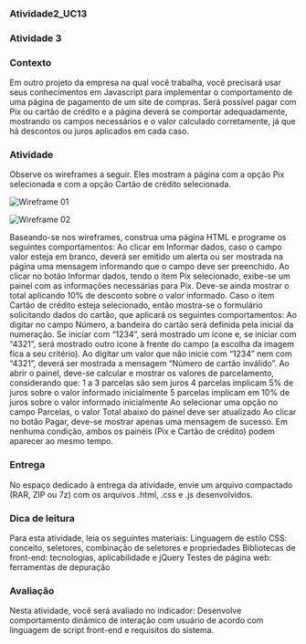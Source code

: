 ### Atividade2_UC13

### Atividade 3
 
### Contexto
Em outro projeto da empresa na qual você trabalha, você precisará usar seus conhecimentos em Javascript para implementar o comportamento de uma página de pagamento de um site de compras. Será possível pagar com Pix ou cartão de crédito e a página deverá se comportar adequadamente, mostrando os campos necessários e o valor calculado corretamente, já que há descontos ou juros aplicados em cada caso.
 
### Atividade
Observe os wireframes a seguir. Eles mostram a página com a opção Pix selecionada e com a opção Cartão de crédito selecionada.

 
 ![Wireframe 01]([[https://senac.blackboard.com/bbcswebdav/pid-10120820-dt-content-rid-279170401_1/xid-279170401_1](https://senac.blackboard.com/bbcswebdav/pid-10120820-dt-content-rid-279169800_1/xid-279169800_1)](https://learn-us-east-1-prod-fleet02-xythos.content.blackboardcdn.com/638e5f8fa10ff/39593497?X-Blackboard-S3-Bucket=learn-us-east-1-prod-fleet01-xythos&X-Blackboard-Expiration=1694574000000&X-Blackboard-Signature=lI4O08475l2U5SSVsrgkZfsuiASXF8E76N6GmEXyXeM%3D&X-Blackboard-Client-Id=306527&X-Blackboard-S3-Region=us-east-1&response-cache-control=private%2C%20max-age%3D21600&response-content-disposition=inline%3B%20filename%2A%3DUTF-8%27%27wire-ativ3-2.png&response-content-type=image%2Fpng&X-Amz-Security-Token=IQoJb3JpZ2luX2VjEDYaCXVzLWVhc3QtMSJIMEYCIQCE93JZuufCco9XMVkWZNR2WYIxv%2FcdOEEItywfeJUmUAIhAOcv2K%2Fyv9F87DMGiZfdmoBdP9eBkz05xdArRAcDqOYjKrMFCB8QAxoMNjM1NTY3OTI0MTgzIgzXmc9Zm4c9G0JdwtIqkAX64TJwWZ47CLIY%2BG98omvjNdzgLNdT%2FNCaa3kUc%2FC9o2FD1nkMkHu%2FVnUHlTmkIOYZqBy%2BUm30kKWF3k0a3a2pCqXdkkycjrdDZM9N9IhkArn4cp7Vhfl3ao8ybxJZrHOU38mdMWgtXiDobE2R%2BXxBgBD273px8bU4Qmnuhjzgg9WuWCyp57chWdkMm%2Fet2SKwke1AkF95m6pIH124mNJ9Qm2Oty2h4a22B5SWf5m2GYoYOlSX9bNWaF1Y5mNd1lfLpHyMymaC7jV5iLAscXddzJXjyj7USQlwEA5b7JWLcr4kn7Xr8KWkyI8yp8BjAAmTU6dnY8YmzWHYSyyTF1wmbmGwyu4Fy0MqbKNIBfq0k%2FF2VCVxwhdTOR%2F6xxFZ4WJhjkfFtN4ttPnMzkvnkHFCFKJXpxfRQvFImWW8FV6ocAE%2BEtIxPZHeebb4S8q%2BsSA4B7ebZPwq8CpbEPBxNRfCzbrGf2DhTfhn%2BXWg5CEuJJfmgxHdUt2Xzalq%2BJcFgUJ13PGmBleGrzH4vPqc85kySkX0okWbD2NEp8EE0CxkuQrL4F1OGNGlNbWOKBYKVtbAn0uHnr3EUgp8CocTuy%2BD9Bn226Qlh%2BqkBDBLAk%2Bx07VrwOdJgTturi4yK%2FweLC4ForWwB%2Fw5fkfxH%2BQlqctP5YHByCcPb5DHebuamJEmfYskbauzB2Ut4nt8yg%2FTUSRcrfO%2BL7kVxQkWnsapGTGabV5S%2F%2BXGviLYlL6M7igNQvbEnqezyDglBrnBZDVZfDjlPfSS0omiML8zbgjLKCqqJCiT2FU9PlYil5Cxi%2BmMO272sXnhzI4XRh35WDMEOoQDMAiG69FSFWkS0UcvJ2DfMkNWxddvy%2FkLfI5KSHyGwzCBr4OoBjqwAYfNTMW23xV9UV1dwIR4d4gmE9b%2BhmLv%2BYTETjjNf8dN3Et5HmDCPnvSp%2BTEl0o42mfK7OrkNACpvYNxpB4BXYewAVrYSYvKJs56orWv0YoFtW%2B8FChsRuzp5a5FfrUdX6%2FBsNQEekm32YxXQU8NimdTp6SgOBo2jzcGbrSD2GIIoaU%2Bl25yE%2F7tjBNnfb1jJ0dynsrkdAtIKxuXjINboF8ScZ6q3LkR%2B8e5hmblqh94&X-Amz-Algorithm=AWS4-HMAC-SHA256&X-Amz-Date=20230912T210000Z&X-Amz-SignedHeaders=host&X-Amz-Expires=21600&X-Amz-Credential=ASIAZH6WM4PL5VPEVCAF%2F20230912%2Fus-east-1%2Fs3%2Faws4_request&X-Amz-Signature=c5cbbf59b74c4804669a8809b7f60349de93fbe23730c7e441a246f35b778a31))


 
 ![Wireframe 02]([https://senac.blackboard.com/bbcswebdav/pid-10120820-dt-content-rid-279170401_1/xid-279170401_1](https://learn-us-east-1-prod-fleet02-xythos.content.blackboardcdn.com/638e5f8fa10ff/39593497?X-Blackboard-S3-Bucket=learn-us-east-1-prod-fleet01-xythos&X-Blackboard-Expiration=1694574000000&X-Blackboard-Signature=lI4O08475l2U5SSVsrgkZfsuiASXF8E76N6GmEXyXeM%3D&X-Blackboard-Client-Id=306527&X-Blackboard-S3-Region=us-east-1&response-cache-control=private%2C%20max-age%3D21600&response-content-disposition=inline%3B%20filename%2A%3DUTF-8%27%27wire-ativ3-2.png&response-content-type=image%2Fpng&X-Amz-Security-Token=IQoJb3JpZ2luX2VjEDYaCXVzLWVhc3QtMSJIMEYCIQCE93JZuufCco9XMVkWZNR2WYIxv%2FcdOEEItywfeJUmUAIhAOcv2K%2Fyv9F87DMGiZfdmoBdP9eBkz05xdArRAcDqOYjKrMFCB8QAxoMNjM1NTY3OTI0MTgzIgzXmc9Zm4c9G0JdwtIqkAX64TJwWZ47CLIY%2BG98omvjNdzgLNdT%2FNCaa3kUc%2FC9o2FD1nkMkHu%2FVnUHlTmkIOYZqBy%2BUm30kKWF3k0a3a2pCqXdkkycjrdDZM9N9IhkArn4cp7Vhfl3ao8ybxJZrHOU38mdMWgtXiDobE2R%2BXxBgBD273px8bU4Qmnuhjzgg9WuWCyp57chWdkMm%2Fet2SKwke1AkF95m6pIH124mNJ9Qm2Oty2h4a22B5SWf5m2GYoYOlSX9bNWaF1Y5mNd1lfLpHyMymaC7jV5iLAscXddzJXjyj7USQlwEA5b7JWLcr4kn7Xr8KWkyI8yp8BjAAmTU6dnY8YmzWHYSyyTF1wmbmGwyu4Fy0MqbKNIBfq0k%2FF2VCVxwhdTOR%2F6xxFZ4WJhjkfFtN4ttPnMzkvnkHFCFKJXpxfRQvFImWW8FV6ocAE%2BEtIxPZHeebb4S8q%2BsSA4B7ebZPwq8CpbEPBxNRfCzbrGf2DhTfhn%2BXWg5CEuJJfmgxHdUt2Xzalq%2BJcFgUJ13PGmBleGrzH4vPqc85kySkX0okWbD2NEp8EE0CxkuQrL4F1OGNGlNbWOKBYKVtbAn0uHnr3EUgp8CocTuy%2BD9Bn226Qlh%2BqkBDBLAk%2Bx07VrwOdJgTturi4yK%2FweLC4ForWwB%2Fw5fkfxH%2BQlqctP5YHByCcPb5DHebuamJEmfYskbauzB2Ut4nt8yg%2FTUSRcrfO%2BL7kVxQkWnsapGTGabV5S%2F%2BXGviLYlL6M7igNQvbEnqezyDglBrnBZDVZfDjlPfSS0omiML8zbgjLKCqqJCiT2FU9PlYil5Cxi%2BmMO272sXnhzI4XRh35WDMEOoQDMAiG69FSFWkS0UcvJ2DfMkNWxddvy%2FkLfI5KSHyGwzCBr4OoBjqwAYfNTMW23xV9UV1dwIR4d4gmE9b%2BhmLv%2BYTETjjNf8dN3Et5HmDCPnvSp%2BTEl0o42mfK7OrkNACpvYNxpB4BXYewAVrYSYvKJs56orWv0YoFtW%2B8FChsRuzp5a5FfrUdX6%2FBsNQEekm32YxXQU8NimdTp6SgOBo2jzcGbrSD2GIIoaU%2Bl25yE%2F7tjBNnfb1jJ0dynsrkdAtIKxuXjINboF8ScZ6q3LkR%2B8e5hmblqh94&X-Amz-Algorithm=AWS4-HMAC-SHA256&X-Amz-Date=20230912T210000Z&X-Amz-SignedHeaders=host&X-Amz-Expires=21600&X-Amz-Credential=ASIAZH6WM4PL5VPEVCAF%2F20230912%2Fus-east-1%2Fs3%2Faws4_request&X-Amz-Signature=c5cbbf59b74c4804669a8809b7f60349de93fbe23730c7e441a246f35b778a31)https://learn-us-east-1-prod-fleet02-xythos.content.blackboardcdn.com/638e5f8fa10ff/39593497?X-Blackboard-S3-Bucket=learn-us-east-1-prod-fleet01-xythos&X-Blackboard-Expiration=1694574000000&X-Blackboard-Signature=lI4O08475l2U5SSVsrgkZfsuiASXF8E76N6GmEXyXeM%3D&X-Blackboard-Client-Id=306527&X-Blackboard-S3-Region=us-east-1&response-cache-control=private%2C%20max-age%3D21600&response-content-disposition=inline%3B%20filename%2A%3DUTF-8%27%27wire-ativ3-2.png&response-content-type=image%2Fpng&X-Amz-Security-Token=IQoJb3JpZ2luX2VjEDYaCXVzLWVhc3QtMSJIMEYCIQCE93JZuufCco9XMVkWZNR2WYIxv%2FcdOEEItywfeJUmUAIhAOcv2K%2Fyv9F87DMGiZfdmoBdP9eBkz05xdArRAcDqOYjKrMFCB8QAxoMNjM1NTY3OTI0MTgzIgzXmc9Zm4c9G0JdwtIqkAX64TJwWZ47CLIY%2BG98omvjNdzgLNdT%2FNCaa3kUc%2FC9o2FD1nkMkHu%2FVnUHlTmkIOYZqBy%2BUm30kKWF3k0a3a2pCqXdkkycjrdDZM9N9IhkArn4cp7Vhfl3ao8ybxJZrHOU38mdMWgtXiDobE2R%2BXxBgBD273px8bU4Qmnuhjzgg9WuWCyp57chWdkMm%2Fet2SKwke1AkF95m6pIH124mNJ9Qm2Oty2h4a22B5SWf5m2GYoYOlSX9bNWaF1Y5mNd1lfLpHyMymaC7jV5iLAscXddzJXjyj7USQlwEA5b7JWLcr4kn7Xr8KWkyI8yp8BjAAmTU6dnY8YmzWHYSyyTF1wmbmGwyu4Fy0MqbKNIBfq0k%2FF2VCVxwhdTOR%2F6xxFZ4WJhjkfFtN4ttPnMzkvnkHFCFKJXpxfRQvFImWW8FV6ocAE%2BEtIxPZHeebb4S8q%2BsSA4B7ebZPwq8CpbEPBxNRfCzbrGf2DhTfhn%2BXWg5CEuJJfmgxHdUt2Xzalq%2BJcFgUJ13PGmBleGrzH4vPqc85kySkX0okWbD2NEp8EE0CxkuQrL4F1OGNGlNbWOKBYKVtbAn0uHnr3EUgp8CocTuy%2BD9Bn226Qlh%2BqkBDBLAk%2Bx07VrwOdJgTturi4yK%2FweLC4ForWwB%2Fw5fkfxH%2BQlqctP5YHByCcPb5DHebuamJEmfYskbauzB2Ut4nt8yg%2FTUSRcrfO%2BL7kVxQkWnsapGTGabV5S%2F%2BXGviLYlL6M7igNQvbEnqezyDglBrnBZDVZfDjlPfSS0omiML8zbgjLKCqqJCiT2FU9PlYil5Cxi%2BmMO272sXnhzI4XRh35WDMEOoQDMAiG69FSFWkS0UcvJ2DfMkNWxddvy%2FkLfI5KSHyGwzCBr4OoBjqwAYfNTMW23xV9UV1dwIR4d4gmE9b%2BhmLv%2BYTETjjNf8dN3Et5HmDCPnvSp%2BTEl0o42mfK7OrkNACpvYNxpB4BXYewAVrYSYvKJs56orWv0YoFtW%2B8FChsRuzp5a5FfrUdX6%2FBsNQEekm32YxXQU8NimdTp6SgOBo2jzcGbrSD2GIIoaU%2Bl25yE%2F7tjBNnfb1jJ0dynsrkdAtIKxuXjINboF8ScZ6q3LkR%2B8e5hmblqh94&X-Amz-Algorithm=AWS4-HMAC-SHA256&X-Amz-Date=20230912T210000Z&X-Amz-SignedHeaders=host&X-Amz-Expires=21600&X-Amz-Credential=ASIAZH6WM4PL5VPEVCAF%2F20230912%2Fus-east-1%2Fs3%2Faws4_request&X-Amz-Signature=c5cbbf59b74c4804669a8809b7f60349de93fbe23730c7e441a246f35b778a31)


 
Baseando-se nos wireframes, construa uma página HTML e programe os seguintes comportamentos:
Ao clicar em Informar dados, caso o campo valor esteja em branco, deverá ser emitido um alerta ou ser mostrada na página uma mensagem informando que o campo deve ser preenchido.
Ao clicar no botão Informar dados, tendo o item Pix selecionado, exibe-se um painel com as informações necessárias para Pix. Deve-se ainda mostrar o total aplicando 10% de desconto sobre o valor informado.
Caso o item Cartão de crédito esteja selecionado, então mostra-se o formulário solicitando dados do cartão, que aplicará os seguintes comportamentos:
Ao digitar no campo Número, a bandeira do cartão será definida pela inicial da numeração. Se iniciar com “1234”, será mostrado um ícone e, se iniciar com “4321”, será mostrado outro ícone à frente do campo (a escolha da imagem fica a seu critério).
Ao digitar um valor que não inicie com “1234” nem com “4321”, deverá ser mostrada a mensagem “Número de cartão inválido”.
Ao abrir o painel, deve-se calcular e mostrar os valores de parcelamento, considerando que:
1 a 3 parcelas são sem juros
4 parcelas implicam 5% de juros sobre o valor informado inicialmente
5 parcelas implicam em 10% de juros sobre o valor informado inicialmente
Ao selecionar uma opção no campo Parcelas, o valor Total abaixo do painel deve ser atualizado
Ao clicar no botão Pagar, deve-se mostrar apenas uma mensagem de sucesso.
Em nenhuma condição, ambos os painéis (Pix e Cartão de crédito) podem aparecer ao mesmo tempo.
 
### Entrega
No espaço dedicado à entrega da atividade, envie um arquivo compactado (RAR, ZIP ou 7z) com os arquivos .html, .css e .js desenvolvidos.
 
### Dica de leitura
Para esta atividade, leia os seguintes materiais:
Linguagem de estilo CSS: conceito, seletores, combinação de seletores e propriedades
Bibliotecas de front-end: tecnologias, aplicabilidade e jQuery
Testes de página web: ferramentas de depuração
 
### Avaliação
Nesta atividade, você será avaliado no indicador:
Desenvolve comportamento dinâmico de interação com usuário de acordo com linguagem de script front-end e requisitos do sistema.
